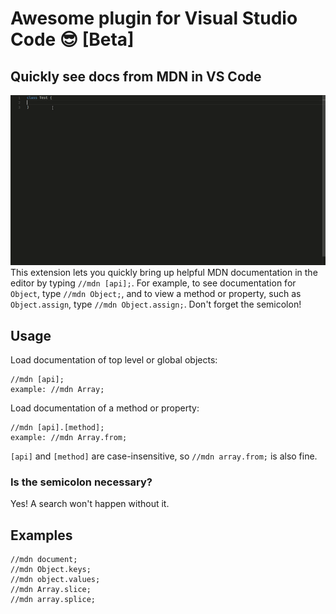 # Awesome plugin for Visual Studio Code :sunglasses: [Beta]

## Quickly see docs from MDN in VS Code

![Quick Demo](demo.gif) 
<br/>
This extension lets you quickly bring up helpful MDN documentation in the editor by typing `//mdn [api];`. For example, to see  documentation for `Object`, type `//mdn Object;`, and to view a method or property, such as `Object.assign`, type `//mdn Object.assign;`. Don't forget the semicolon!

## Usage
Load documentation of top level or global objects:
        
    //mdn [api];
    example: //mdn Array;

Load documentation of a method or property:

    //mdn [api].[method];
    example: //mdn Array.from;
    
`[api]` and `[method]` are case-insensitive, so `//mdn array.from;` is also fine.

### Is the semicolon necessary?
Yes! A search won't happen without it.

## Examples
```
//mdn document;
//mdn Object.keys;
//mdn object.values;
//mdn Array.slice;
//mdn array.splice;
```
